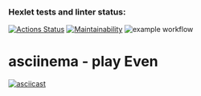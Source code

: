 ### Hexlet tests and linter status:
[![Actions Status](https://github.com/lastZu/java-project-lvl1/workflows/hexlet-check/badge.svg)](https://github.com/lastZu/java-project-lvl1/actions)
[![Maintainability](https://api.codeclimate.com/v1/badges/a99a88d28ad37a79dbf6/maintainability)](https://codeclimate.com/github/codeclimate/codeclimate/maintainability)
![example workflow](https://github.com/lastZu/java-project-lvl1/actions/workflows/main.yml/badge.svg)
# asciinema - play Even
[![asciicast](https://asciinema.org/a/dXiTvS2sYuKWRTK5R4RSSh6KK.svg)](https://asciinema.org/a/dXiTvS2sYuKWRTK5R4RSSh6KK)
